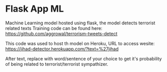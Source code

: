 # Flask App ML
Machine Learning model hosted using flask, the model detects terrorist related texts
Training code can be found here: https://github.com/aggrowal/terrorism-tweets-detect

This code was used to host th model on Heroku, URL to access wesite: https://jihad-detector.herokuapp.com/?text=%27jihad

After text, replace with word/sentence of your choice to get it's probability of being related to terrorist/terrorist sympathizer.
